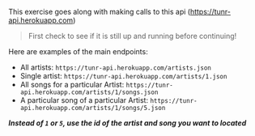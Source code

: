 This exercise goes along with making calls to this api (https://tunr-api.herokuapp.com)
> First check to see if it is still up and running before continuing!

Here are examples of the main endpoints: 
* All artists: `https://tunr-api.herokuapp.com/artists.json`
* Single artist: `https://tunr-api.herokuapp.com/artists/1.json`
* All songs for a particular Artist: `https://tunr-api.herokuapp.com/artists/1/songs.json`
* A particular song of a particular Artist: `https://tunr-api.herokuapp.com/artists/1/songs/5.json`

***Instead of `1` or `5`, use the id of the artist and song you want to located***
